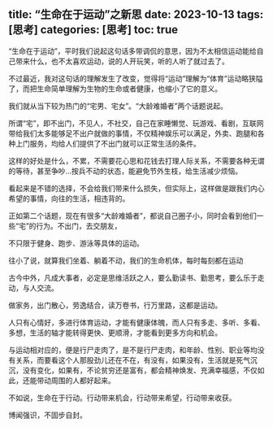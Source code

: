 title: “生命在于运动”之新思
date: 2023-10-13
tags: [思考]
categories: [思考]
toc: true
---

“生命在于运动”，平时我们说起这句话多带调侃的意思，因为不太相信运动能给自己带来什么，也不太喜欢运动，说的人开玩笑，听的人听了就过去了。

不过最近，我对这句话的理解发生了改变，觉得将“运动”理解为“体育”运动略狭隘了，而把生命简单理解为生物的生命或者健康，也缩小了它的意义。

我们就从当下较为热门的“宅男、宅女”。“大龄难婚者”两个话题说起。

所谓“宅”，即不出门，不见人，不社交，自己在家睡懒觉、玩游戏、看剧，互联网带给我们太多能够足不出户就做的事情，不仅精神娱乐可以满足，外卖、跑腿和各种上门服务，均给人们提供了不出门就可以正常生活的条件。

这样的好处是什么，不累，不需要花心思和花钱去打理人际关系，不需要各种无谓的等待，甚至争吵...按兵不动的状态，能避免节外生枝，给生活减少烦恼。

看起来是不错的选择，不会给我们带来什么损失，但实际上，这样做是跟我们内心希望的事情，向往的生活，相违背的。

正如第二个话题，现在有很多“大龄难婚者”，都说自己圈子小，同时会看到他们一些“宅”的行为。不出门，去交朋友，

不只限于健身、跑步、游泳等具体的运动。

往小了说，就算我们坐着、躺着不动，我们的生命机体，每时每刻都在运动

古今中外，凡成大事者，必定是思维活跃之人，要么勤读书、勤思考，要么乐于走动，与人交流。

做家务，出门散心，劳逸结合，读万卷书，行万里路，这都是运动。

人只有心情好，多进行体育运动，才能有健康体魄，而人只有多走、多听、多看、多想，生活的轴才能转得更快、更顺滑，才能看到更多方向和机会。

与运动相对应的，便是行尸走肉了，是不是行尸走肉，和年龄、性别、职业等均没有关系，而要看这个人那股劲儿还在不在，有没有，如果没有，生活就是死气沉沉，没有变化，如果有，不论贫穷还是富有，都会精神焕发、充满幸福感，不仅如此，还能带动周围的人都好起来。

不如说，生命在于行动。行动带来机会，行动带来希望，行动带来收获。

博闻强识，不固步自封。